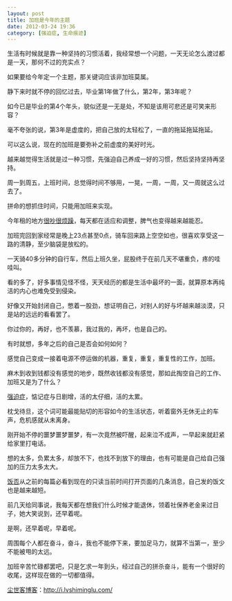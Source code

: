 ```yaml
---
layout: post
title: 加班是今年的主题
date: 2012-03-24 19:36
category: [强迫症, 生命痕迹]
---
```

生活有时候就是靠一种坚持的习惯活着，我经常想一个问题，一天无论怎么渡过都是一天，那何不过的充实点？

如果要给今年定一个主题，那关键词应该非加班莫属。

静下来时就不停的回忆过去，毕业第1年做了什么，第2年，第3年呢？

如今已是毕业的第4个年头，貌似还是一无是处，不知是该用可悲还是可笑来形容？

毫不夸张的说，第3年是虚度的，把自己放的太轻松了，一直的拖延拖延拖延。

可以这么说，现在的加班是要弥补之前虚度的美好时光。

越来越觉得生活就是过一种习惯，先强迫自己养成一好的习惯，然后坚持坚持再坚持。

周一到周五，上班时间，总觉得时间不够用，一晃，一周，一周，又一周就这么过去了。

拼命的想抓住时间，只能用加班来实现。

今年租的地方<a href="http://i.lvshiminglu.com/blog/841.html" target="_blank">很吵很烦躁</a>，每天都在适应和调整，脾气也变得越来越能忍。

加班完回到家经常是晚上23点甚至0点，骑车回来路上空空如也，很喜欢享受这一路的清静，至少脑袋是放松的。

一天骑40多分钟的自行车，然后上班久坐，屁股终于在前几天不堪重负，疼的哇哇叫。

看的多了，好多事情见怪不怪，天天经历的都是生活中最坏的一面，就算原本再纯洁的内心也难免受到侵染。

好像又开始封闭自己，憋着一股劲，想证明自己，对别人的好与坏越来越淡漠，只是站的远远的看看罢了。

你过你的，再好，也不羡慕，我过我的，再坏，也是自己的。

有时就想，多年之后的自己是否会如何如何？

感觉自己变成一接着电源不停运做的机器，重复，重复，重复性的工作，加班。

麻木到收到钱都没有感觉的地步，既然收钱都没有感觉，那如此掏空自己的工作、加班又是为了什么？

<a href="http://i.lvshiminglu.com/blog/709.html" target="_blank">强迫症</a>，惦记症与日剧增，活的太仔细，活的太累。

枕戈待旦，这个词可能最能贴切的形容如今的生活状态，听着窗外无休无止的车声，危机感就从未离身。

刚开始不停的噩梦噩梦噩梦，有一次竟然被吓醒，起来泣不成声，一早起来就赶紧给家里打电话。

想的太多，负累太多，却放不下，也找不到放下的理由，也有可能是自己给自己强加的压力太多太大。

<a href="http://i.lvshiminglu.com/tag/%e9%a5%ad%e5%90%a6" target="_blank">饭否</a>从之前的每篇必看到现在的只读当前时间打开页面的几条消息，自己发的饭文也是越来越短。

前几天给同事说，我每天都在想我们什么时候才能退休，领着社保养老金来过日子，她大笑说到，还早着呢。

是啊，还早着呢，早着呢。

周围每个人都在奋斗，奋斗，我也不能停下来，要加足马力，就算不当第一，至少不能被甩的太远。

加班辛苦忙碌都罢吧，只是乞求一年到头，经过自己的拼杀奋斗，能有一个很好的收尾，这样现在做的一切都值得。

<a href="http://i.lvshiminglu.com/">尘世客博客</a>：<a href="http://i.lvshiminglu.com/">http://i.lvshiminglu.com/</a>


